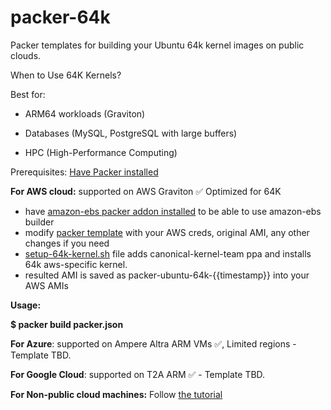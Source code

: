 # packer-64k

Packer templates for building your Ubuntu 64k kernel images on public clouds.

 When to Use 64K Kernels?

Best for:

- ARM64 workloads (Graviton)

- Databases (MySQL, PostgreSQL with large buffers)

- HPC (High-Performance Computing)

Prerequisites:
[Have Packer installed](https://developer.hashicorp.com/packer/tutorials/docker-get-started/get-started-install-cli)

**For AWS cloud:**
supported on AWS Graviton	✅	Optimized for 64K
- have [amazon-ebs packer addon installed](https://developer.hashicorp.com/packer/integrations/hashicorp/amazon) to be able to use amazon-ebs builder
- modify [packer template](https://github.com/lolwww/packer-64k/blob/main/aws/packer.json) with your AWS creds, original AMI, any other changes if you need 
- [setup-64k-kernel.sh](https://github.com/lolwww/packer-64k/blob/main/aws/setup-64k-kernel.sh) file adds canonical-kernel-team ppa and installs 64k aws-specific kernel.
- resulted AMI is saved as packer-ubuntu-64k-{{timestamp}} into your AWS AMIs

**Usage:**

**$ packer build packer.json**


**For Azure**:
supported on Ampere Altra ARM VMs ✅, Limited regions - Template TBD.


**For Google Cloud**:
supported on T2A ARM ✅ - Template TBD.


**For Non-public cloud machines:**
Follow [the tutorial](https://documentation.ubuntu.com/server/how-to/installation/choosing-between-the-arm64-and-arm64-largemem-installer-options/index.html)
